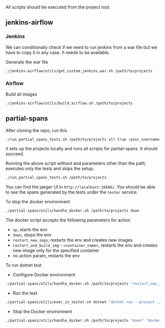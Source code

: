 
All scripts should be executed from the project root.

## jenkins-airflow

### Jenkins

We can conditionally check if we need to run jenkins from a war file but we have to copy it in any case. It needs to be available.

Generate the war file

```bash
./jenkins-airflow/utils/get_custom_jenkins_war.sh /path/to/projects
```

### Airflow

Build all images

```bash
./jenkins-airflow/utils/build_airflow.sh /path/to/projects
```

## partial-spans

After cloning the repo, run this

```bash
./run_partial_spans_tests.sh /path/to/projects all true <your_username> <remote_repo_or_username_to_pull_from>
```

it sets up the projects locally and runs all scripts for partial-spans. It should succeed.

Running the above script without and parameters other than the path, executes only the tests and skips the setup.

```bash
./run_partial_spans_tests.sh /path/to/projects
```

You can find the jaeger UI in `http://localhost:16686/`.
You should be able to see the spans generated by the tests under the `tester` service.

To stop the docker environment
```bash
./partial-spans/utils/handle_docker.sh /path/to/projects down
```

The docker script accepts the following parameters for action
* `up`, starts the env
* `down`, stops the env
* `restart_new_imgs`, restarts the env and creates new images
* `restart_and_build_img` - `<container_name>`, restarts the env and creates new image only for the specified container
* no action param, restarts the env

To run dotnet test
* Configure Docker environment
```bash
./partial-spans/utils/handle_docker.sh /path/to/projects "restart_new_imgs" "docker-compose-official-otel.yml"
```
* Run the test
```bash
./partial-spans/utils/exec_in_tester.sh dotnet "dotnet run --project ./OpenTelemetry.Exporter.Partial"
```
* Stop the Docker environment
```bash
./partial-spans/utils/handle_docker.sh /path/to/projects "down" "docker-compose-official-otel.yml"
```